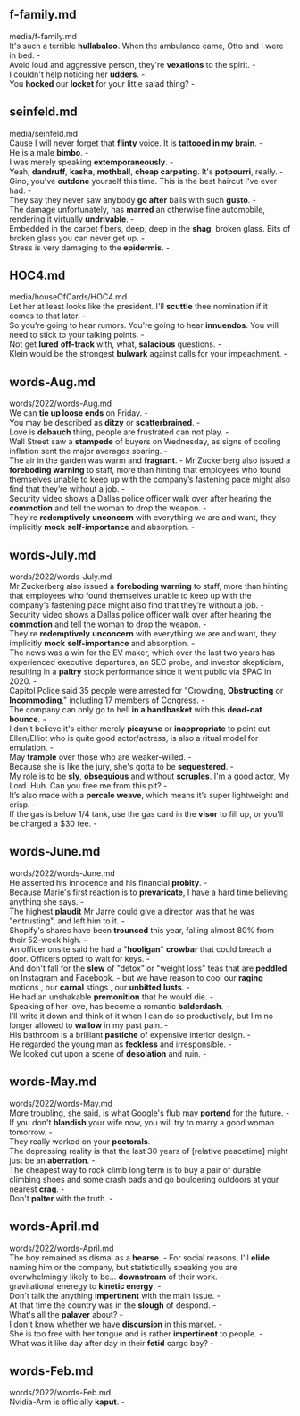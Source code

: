 ## f-family.md ## 
media/f-family.md  
It's such a terrible **hullabaloo**. When the ambulance came, Otto and I were in bed. -  
Avoid loud and aggressive person, they're **vexations** to the spirit. -  
I couldn't help noticing her **udders**. -  
You **hocked** our **locket** for your little salad thing? -   

## seinfeld.md ## 
media/seinfeld.md  
Cause I will never forget that **flinty** voice. It is **tattooed in my brain**. -  
He is a male **bimbo**. -  
I was merely speaking **extemporaneously**. -  
Yeah, **dandruff**, **kasha**, **mothball**, **cheap carpeting**. It's **potpourri**, really. -  
Gino, you've **outdone** yourself this time. This is the best haircut I've ever had. -  
They say they never saw anybody **go after** balls with such **gusto**. -  
The damage unfortunately, has **marred** an otherwise fine automobile, rendering it virtually **undrivable**. -  
Embedded in the carpet fibers, deep, deep in the **shag**, broken glass. Bits of broken glass you can never get up. -    
Stress is very damaging to the **epidermis**. -  

## HOC4.md ## 
media/houseOfCards/HOC4.md  
Let her at least looks like the president. I'll **scuttle** thee nomination if it comes to that later. -  
So you're going to hear rumors. You're going to hear **innuendos**. You will need to stick to your talking points. -   
Not get **lured** **off-track** with, what, **salacious** questions. -  
Klein would be the strongest **bulwark** against calls for your impeachment. -  

## words-Aug.md ## 
words/2022/words-Aug.md  
We can **tie up loose ends** on Friday. -  
You may be described as **ditzy** or **scatterbrained**. -  
Love is **debauch** thing, people are frustrated can not play. -  
Wall Street saw a **stampede** of buyers on Wednesday, as signs of cooling inflation sent the major averages soaring. -  
The air in the garden was warm and **fragrant**. - 
Mr Zuckerberg also issued a **foreboding warning** to staff, more than hinting that employees who found themselves unable to keep up with the company’s fastening pace might also find that they’re without a job. -  
Security video shows a Dallas police officer walk over after hearing the **commotion** and tell the woman to drop the weapon. -  
They're **redemptively** **unconcern** with everything we are and want, they implicitly **mock** **self-importance** and absorption. -  

## words-July.md ## 
words/2022/words-July.md  
Mr Zuckerberg also issued a **foreboding warning** to staff, more than hinting that employees who found themselves unable to keep up with the company’s fastening pace might also find that they’re without a job. -  
Security video shows a Dallas police officer walk over after hearing the **commotion** and tell the woman to drop the weapon. -  
They're **redemptively** **unconcern** with everything we are and want, they implicitly **mock** **self-importance** and absorption. -  
The news was a win for the EV maker, which over the last two years has experienced executive departures, an SEC probe, and investor skepticism, resulting in a **paltry** stock performance since it went public via SPAC in 2020. -  
Capitol Police said 35 people were arrested for "Crowding, **Obstructing** or **Incommoding**," including 17 members of Congress. -  
The company can only go to hell **in a handbasket** with this **dead-cat bounce**. -  
I don't believe it's either merely **picayune** or **inappropriate** to point out Ellen/Elliot who is quite good actor/actress, is also a ritual model for emulation. -   
May **trample** over those who are weaker-willed. -  
Because she is like the jury, she's gotta to be **sequestered**. -  
My role is to be **sly**, **obsequious** and without **scruples**. I'm a good actor, My Lord. Huh. Can you free me from this pit? -  
It’s also made with a **percale weave**, which means it’s super lightweight and crisp. -  
If the gas is below 1/4 tank, use the gas card in the **visor** to fill up, or you'll be charged a $30 fee. -  

## words-June.md ## 
words/2022/words-June.md  
He asserted his innocence and his financial **probity**.  -  
Because Marie's first reaction is to **prevaricate**, I have a hard time believing anything she says. -  
The highest **plaudit** Mr Jarre could give a director was that he was "entrusting", and left him to it. -  
Shopify's shares have been **trounced** this year, falling almost 80% from their 52-week high. -  
An officer onsite said he had a "**hooligan**" **crowbar** that could breach a door. Officers opted to wait for keys. -  
And don't fall for the **slew** of "detox" or "weight loss" teas that are **peddled** on Instagram and Facebook. - 
but we have reason to cool our **raging** motions , our **carnal** stings , our **unbitted** **lusts**. -  
He had an unshakable **premonition** that he would die. -  
Speaking of her love, has become a romantic **balderdash**. -  
I’ll write it down and think of it when I can do so productively, but I’m no longer allowed to **wallow** in my past pain. -  
His bathroom is a brilliant **pastiche** of expensive interior design. -  
He regarded the young man as **feckless** and irresponsible. -  
We looked out upon a scene of **desolation** and ruin. -  

## words-May.md ## 
words/2022/words-May.md  
More troubling, she said, is what Google's flub may **portend** for the future. -  
If you don't **blandish** your wife now, you will try to marry a good woman tomorrow. -   
They really worked on your **pectorals**. -  
The depressing reality is that the last 30 years of [relative peacetime] might just be an **aberration**. -  
The cheapest way to rock climb long term is to buy a pair of durable climbing shoes and some crash pads and go bouldering outdoors at your nearest **crag**. -  
Don't **palter** with the truth. -  

## words-April.md ## 
words/2022/words-April.md  
The boy remained as dismal as a **hearse**. - 
For social reasons, I'll **elide** naming him or the company, but statistically speaking you are overwhelmingly likely to be... **downstream** of their work. -  
gravitational eneregy to **kinetic energy**. -  
Don't talk the anything **impertinent** with the main issue. -  
At that time the country was in the **slough** of despond. -  
What's all the **palaver** about? -  
I don't know whether we have **discursion** in this market. -  
She is too free with her tongue and is rather **impertinent** to people. -  
What was it like day after day in their **fetid** cargo bay? -  

## words-Feb.md ## 
words/2022/words-Feb.md  
Nvidia-Arm is officially **kaput**. -  
